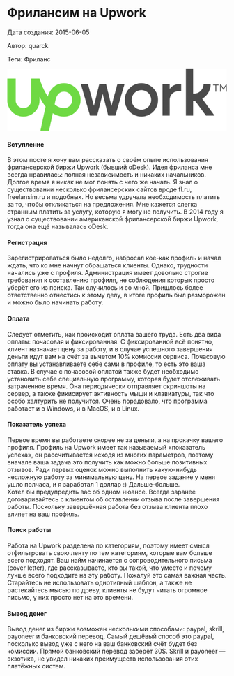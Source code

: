 # Фрилансим на Upwork

Дата создания: 2015-06-05

Автор: quarck

Теги: Фриланс

 ![](../images/11fcf5.png)  

#### Вступление
В этом посте я хочу вам рассказать о своём опыте использования фрилансерской биржи Upwork (бывший oDesk). Идея фриланса мне всегда нравилась: полная независимость и никаких начальников. Долгое время я никак не мог понять с чего же начать. Я знал о существовании несколько фрилансерских сайтов вроде fl.ru, freelansim.ru и подобных. Но весьма удручала необходимость платить за то, чтобы откликаться на предложения. Мне кажется слегка странным платить за услугу, которую я могу не получить. В 2014 году я узнал о существовании американской фрилансерской биржи Upwork, тогда она ещё называлась oDesk.    

#### Регистрация
Зарегистрироваться было недолго, набросал кое-как профиль и начал ждать, что ко мне начнут обращаться клиенты. Однако, трудности начались уже с профиля. Администрация имеет довольно строгие требования к составлению профиля, не соблюдения которых просто уберёт его из поиска. Так случилось и со мной. Пришлось более ответственно отнестись к этому делу, в итоге профиль был разморожен и можно было начинать работу.  

#### Оплата
Следует отметить, как происходит оплата вашего труда. Есть два вида оплаты: почасовая и фиксированная. С фиксированной всё понятно, клиент назначает цену за работу, и в случае успешного завершения деньги идут вам на счёт за вычетом 10% комиссии сервиса. Почасовую оплату вы устанавливаете себе сами в профиле, то есть это ваша ставка. В случае с почасовой оплатой также будет необходимо установить себе специальную программу, которая будет отслеживать затраченное время. Она периодически отправляет скриншоты на сервер, а также фикисирует активность мыши и клавиатуры, так что особо халтурить не получится. Очень порадовало, что программа работает и в Windows, и в MacOS, и в Linux.  

#### Показатель успеха
Первое время вы работаете скорее не за деньги, а на прокачку вашего профиля. Профиль на Upwork имеет так называемый «показатель успеха», он рассчитывается исходя из многих параметров, поэтому вначале ваша задача это получить как можно больше позитивных отзывов. Ради первых оценок можно выполнить какую-нибудь несложную работу за минимальную цену. На первое задание у меня ушло полчаса, и я заработал 1 доллар :) Дальше-больше.   
Хотел бы предупредить вас об одном нюансе. Всегда заранее договаривайтесь с клиентом об оставлении отзыва после завершения работы. Поскольку завершённая работа без отзыва клиента плохо влияет на ваш профиль.  

#### Поиск работы
Работа на Upwork разделена по категориям, поэтому имеет смысл отфильтровать свою ленту по тем категориям, которые вам больше всего подходят. Ваш найм начинается с сопроводительного письма (cover letter), где рассказываете, кто вы такой, что умеете и почему лучше всего подходите на эту работу. Пожалуй это самая важная часть. Старайтесь не использовать однотипный шаблон, а также не растекайтесь мысью по древу, клиенты не будут читать огромное письмо, у них просто нет на это времени.  

#### Вывод денег
Вывод денег из биржи возможен несколькими способами: paypal, skrill, payoneer и банковский перевод. Самый дешёвый способ это paypal, посколько вывод уже с него на ваш банковский счёт будет без комиссии. Прямой банковский перевод заберёт 30$. Skrill и payoneer — экзотика, не увидел никаких преимуществ использования этих платёжных систем.